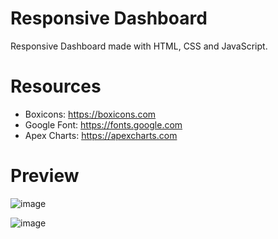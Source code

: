 # Responsive Dashboard
Responsive Dashboard made with HTML, CSS and JavaScript.

# Resources
  * Boxicons: https://boxicons.com
  * Google Font: https://fonts.google.com
  * Apex Charts: https://apexcharts.com
 
 # Preview
   ![image](https://user-images.githubusercontent.com/55345666/119711355-13f5d700-be7d-11eb-9c01-3d3a04303bf2.png)
   
   
   ![image](https://user-images.githubusercontent.com/55345666/119711601-56b7af00-be7d-11eb-9f44-af62ed69fa75.png)


